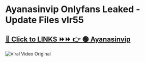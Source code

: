 
 # Ayanasinvip Onlyfans Leaked - Update Files vlr55

## <h2><a href="https://clipsfans.com/Ayanasinvip&ref=git">🔗 Click to LINKS ⏩⏩ 👉 🟢 Ayanasinvip </a></h2>

<a href="https://clipsfans.com/Ayanasinvip&ref=git" rel="nofollow" data-target="animated-image.originalLink"><img src="https://i.ibb.co.com/xMMVF88/686577567.gif" alt="Viral Video Original" style="max-width: 100%; display: inline-block;" data-target="animated-image.originalImage"></a>

